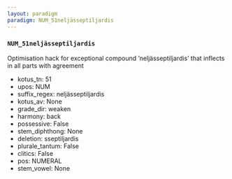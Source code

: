 ```yaml
---
layout: paradigm
paradigm: NUM_51neljässeptiljardis
---
```

### ` NUM_51neljässeptiljardis `

Optimisation hack for exceptional compound ’neljässeptiljardis’ that inflects in all parts with agreement
* kotus_tn: 51
* upos: NUM
* suffix_regex: neljässeptiljardis
* kotus_av: None
* grade_dir: weaken
* harmony: back
* possessive: False
* stem_diphthong: None
* deletion: sseptiljardis
* plurale_tantum: False
* clitics: False
* pos: NUMERAL
* stem_vowel: None
